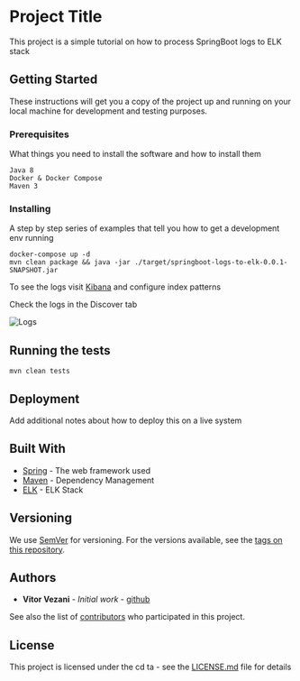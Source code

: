 # Project Title

This project is a simple tutorial on how to process SpringBoot logs to ELK stack

## Getting Started

These instructions will get you a copy of the project up and running on your local machine for development and testing purposes. 

### Prerequisites

What things you need to install the software and how to install them

```
Java 8
Docker & Docker Compose
Maven 3
```

### Installing

A step by step series of examples that tell you how to get a development env running

```
docker-compose up -d
mvn clean package && java -jar ./target/springboot-logs-to-elk-0.0.1-SNAPSHOT.jar
```

To see the logs visit [Kibana](http://localhost:5601) and configure index patterns

Check the logs in the Discover tab

![Logs](https://i.imgur.com/ZL2gXjX.png)

## Running the tests

```
mvn clean tests
```

## Deployment

Add additional notes about how to deploy this on a live system

## Built With

* [Spring](http://www.http://spring.io) - The web framework used
* [Maven](https://maven.apache.org/) - Dependency Management
* [ELK](https://www.elastic.co/elk-stack) - ELK Stack

## Versioning

We use [SemVer](http://semver.org/) for versioning. For the versions available, see the [tags on this repository](https://github.com/vitorvezani/springboot-logs-to-elk/tags). 

## Authors

* **Vitor Vezani** - *Initial work* - [github](https://github.com/vitorvezani)

See also the list of [contributors](https://github.com/vitorvezani/springboot-logs-to-elk/contributors) who participated in this project.

## License

This project is licensed under the cd ta - see the [LICENSE.md](LICENSE.md) file for details
